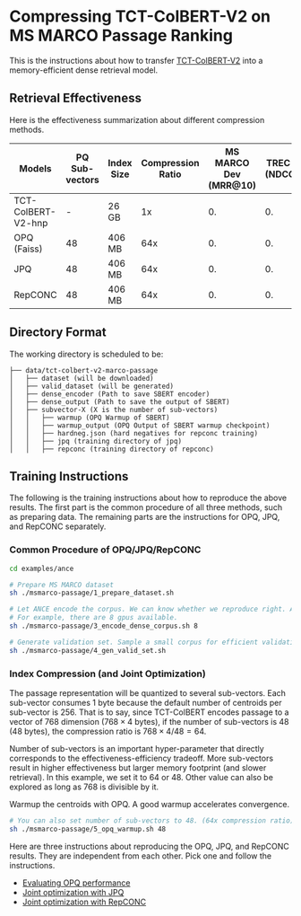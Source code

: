 # Compressing TCT-ColBERT-V2 on MS MARCO Passage Ranking

This is the instructions about how to transfer [TCT-ColBERT-V2](https://cs.uwaterloo.ca/~jimmylin/publications/Lin_etal_2021_RepL4NLP.pdf) into a memory-efficient dense retrieval model. 

## Retrieval Effectiveness

Here is the effectiveness summarization about different compression methods.

| Models      | PQ Sub-vectors| Index Size  | Compression Ratio | MS MARCO Dev (MRR@10) | TREC 19 DL (NDCG@10) | TREC 20 DL (NDCG@10)
| -----------       | ----------- | ----------- | ----------- | ----------- | ----------- | ----------- |
| TCT-ColBERT-V2-hnp| -  | 26 GB  | 1x  | 0. | 0. | 0. |
| OPQ (Faiss)       | 48 | 406 MB | 64x | 0. | 0. | 0. | 
| JPQ               | 48 | 406 MB | 64x | 0. | 0. | 0. | 
| RepCONC           | 48 | 406 MB | 64x | 0. | 0. | 0. | 

##  Directory Format

The working directory is scheduled to be:

```
├── data/tct-colbert-v2-marco-passage
│   ├── dataset (will be downloaded)
│   ├── valid_dataset (will be generated)
│   ├── dense_encoder (Path to save SBERT encoder)
│   ├── dense_output (Path to save the output of SBERT)
│   ├── subvector-X (X is the number of sub-vectors)
│   │   ├── warmup (OPQ Warmup of SBERT)
│   │   ├── warmup_output (OPQ Output of SBERT warmup checkpoint)
│   │   ├── hardneg.json (hard negatives for repconc training)
│   │   ├── jpq (training directory of jpq)
│   │   ├── repconc (training directory of repconc)
```

## Training Instructions

The following is the training instructions about how to reproduce the above results. The first part is the common procedure of all three methods, such as preparing data. The remaining parts are the instructions for OPQ, JPQ, and RepCONC separately. 

### Common Procedure of OPQ/JPQ/RepCONC

```bash
cd examples/ance

# Prepare MS MARCO dataset
sh ./msmarco-passage/1_prepare_dataset.sh

# Let ANCE encode the corpus. We can know whether we reproduce right. And the corpus encoding can be reused by warmup process or JPQ training process.
# For example, there are 8 gpus available.
sh ./msmarco-passage/3_encode_dense_corpus.sh 8

# Generate validation set. Sample a small corpus for efficient validation during training.
sh ./msmarco-passage/4_gen_valid_set.sh
```

### Index Compression (and Joint Optimization)

The passage representation will be quantized to several sub-vectors. Each sub-vector consumes $1$ byte because the default number of centroids per sub-vector is $256$. 
That is to say, since TCT-ColBERT encodes passage to a vector of $768$ dimension ($768 \times 4$ bytes), if the number of sub-vectors is $48$ ($48$ bytes), the compression ratio is $768 \times 4/48 = 64$.

Number of sub-vectors is an important hyper-parameter that directly corresponds to the effectiveness-efficiency tradeoff. More sub-vectors result in higher effectiveness but larger memory footprint (and slower retrieval). In this example, we set it to $64$ or $48$. Other value can also be explored as long as 768 is divisible by it.

Warmup the centroids with OPQ. A good warmup accelerates convergence. 
```bash
# You can also set number of sub-vectors to 48. (64x compression ratio)
sh ./msmarco-passage/5_opq_warmup.sh 48
```

Here are three instructions about reproducing the OPQ, JPQ, and RepCONC results. They are independent from each other. Pick one and follow the instructions.
- [Evaluating OPQ performance](./opq)
- [Joint optimization with JPQ](./jpq)
- [Joint optimization with RepCONC](./repconc)
